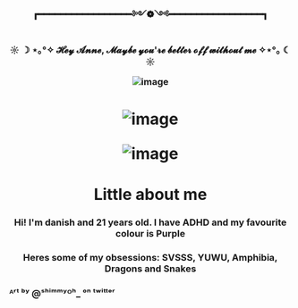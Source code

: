 # <h3 align="center"> ┏━━━━━━━━━━━━━━━━━༻❁༺━━━━━━━━━━━━━━━━━┓ 
<h3 align="center">  ☼ ☽ ⋆｡°✧  𝓗𝓮𝔂 𝓐𝓷𝓷𝓮, 𝓜𝓪𝔂𝓫𝓮 𝔂𝓸𝓾'𝓻𝓮 𝓫𝓮𝓽𝓽𝓮𝓻 𝓸𝓯𝓯 𝔀𝓲𝓽𝓱𝓸𝓾𝓽 𝓶𝓮  ✧⋆°｡ ☾ ☼

![image](https://github.com/Gu-Mang/Gu-Mang/assets/156284159/9707369b-d501-4f4b-8e8a-c9e8b3bccff1)

<h1 align="center">
  
![image](https://github.com/user-attachments/assets/b08fbda3-8845-4fcc-90b9-beaee7429338)

![image](https://github.com/Gu-Mang/Gu-Mang/assets/156284159/eff59f30-2318-403c-a89d-3fe313c7d7a9) 

<h1 align="center"> Little about me 
  
<h3 align="center"> Hi! I'm danish and 21 years old. I have ADHD and my favourite colour is Purple
<h3 align="center"> Heres some of my obsessions: SVSSS, YUWU, Amphibia, Dragons and Snakes


### ᴬʳᵗ ᵇʸ @ˢʰⁱᵐᵐʸᴼʰ_ ᵒⁿ ᵗʷⁱᵗᵗᵉʳ

